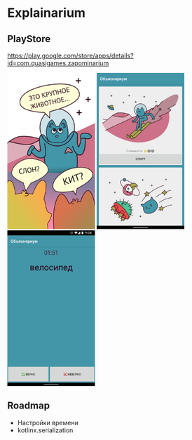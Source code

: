 # Explainarium

## PlayStore
https://play.google.com/store/apps/details?id=com.quasigames.zapominarium

<img src="https://github.com/mishantrop/explainarium/blob/master/graphics/1/Screenshot_0.png" width="200">
<img src="https://github.com/mishantrop/explainarium/blob/master/graphics/1/Screenshot_1.jpg" width="200">
<img src="https://github.com/mishantrop/explainarium/blob/master/graphics/1/Screenshot_2.jpg" width="200">

## Roadmap
* Настройки времени
* kotlinx.serialization
